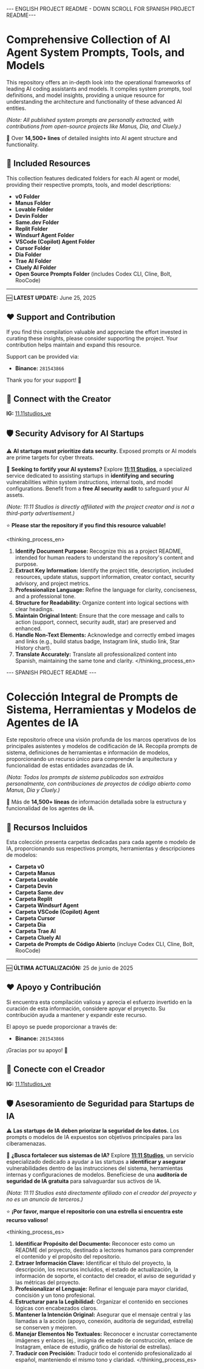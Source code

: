 --- ENGLISH PROJECT README - DOWN SCROLL FOR SPANISH PROJECT README---

# **Comprehensive Collection of AI Agent System Prompts, Tools, and Models**

This repository offers an in-depth look into the operational frameworks of leading AI coding assistants and models. It compiles system prompts, tool definitions, and model insights, providing a unique resource for understanding the architecture and functionality of these advanced AI entities.

*(Note: All published system prompts are personally extracted, with contributions from open-source projects like Manus, Dia, and Cluely.)*

📜 Over **14,500+ lines** of detailed insights into AI agent structure and functionality.

## 📂 **Included Resources**

This collection features dedicated folders for each AI agent or model, providing their respective prompts, tools, and model descriptions:

-   **v0 Folder**
-   **Manus Folder**
-   **Lovable Folder**
-   **Devin Folder**
-   **Same.dev Folder**
-   **Replit Folder**
-   **Windsurf Agent Folder**
-   **VSCode (Copilot) Agent Folder**
-   **Cursor Folder**
-   **Dia Folder**
-   **Trae AI Folder**
-   **Cluely AI Folder**
-   **Open Source Prompts Folder** (includes Codex CLI, Cline, Bolt, RooCode)

---

🆕 **LATEST UPDATE:** June 25, 2025

## ❤️ **Support and Contribution**

If you find this compilation valuable and appreciate the effort invested in curating these insights, please consider supporting the project. Your contribution helps maintain and expand this resource.

Support can be provided via:

*   **Binance:** `281543866`

Thank you for your support! 🙏

## 🔗 **Connect with the Creator**

**IG:** [11.11studios_ve](https://www.instagram.com/11.11studios_ve/)

## 🛡️ **Security Advisory for AI Startups**

⚠️ **AI startups must prioritize data security.** Exposed prompts or AI models are prime targets for cyber threats.

🔐 **Seeking to fortify your AI systems?**
Explore **[11:11 Studios](https://11-11studios.tech/)**, a specialized service dedicated to assisting startups in **identifying and securing** vulnerabilities within system instructions, internal tools, and model configurations. Benefit from a **free AI security audit** to safeguard your AI assets.

*(Note: 11:11 Studios is directly affiliated with the project creator and is not a third-party advertisement.)*

⭐ **Please star the repository if you find this resource valuable!**

<thinking_process_en>
1.  **Identify Document Purpose:** Recognize this as a project README, intended for human readers to understand the repository's content and purpose.
2.  **Extract Key Information:** Identify the project title, description, included resources, update status, support information, creator contact, security advisory, and project metrics.
3.  **Professionalize Language:** Refine the language for clarity, conciseness, and a professional tone.
4.  **Structure for Readability:** Organize content into logical sections with clear headings.
5.  **Maintain Original Intent:** Ensure that the core message and calls to action (support, connect, security audit, star) are preserved and enhanced.
6.  **Handle Non-Text Elements:** Acknowledge and correctly embed images and links (e.g., build status badge, Instagram link, studio link, Star History chart).
7.  **Translate Accurately:** Translate all professionalized content into Spanish, maintaining the same tone and clarity.
</thinking_process_en>

--- SPANISH PROJECT README ---

# **Colección Integral de Prompts de Sistema, Herramientas y Modelos de Agentes de IA**

Este repositorio ofrece una visión profunda de los marcos operativos de los principales asistentes y modelos de codificación de IA. Recopila prompts de sistema, definiciones de herramientas e información de modelos, proporcionando un recurso único para comprender la arquitectura y funcionalidad de estas entidades avanzadas de IA.

*(Nota: Todos los prompts de sistema publicados son extraídos personalmente, con contribuciones de proyectos de código abierto como Manus, Dia y Cluely.)*

📜 Más de **14,500+ líneas** de información detallada sobre la estructura y funcionalidad de los agentes de IA.


## 📂 **Recursos Incluidos**

Esta colección presenta carpetas dedicadas para cada agente o modelo de IA, proporcionando sus respectivos prompts, herramientas y descripciones de modelos:

-   **Carpeta v0**
-   **Carpeta Manus**
-   **Carpeta Lovable**
-   **Carpeta Devin**
-   **Carpeta Same.dev**
-   **Carpeta Replit**
-   **Carpeta Windsurf Agent**
-   **Carpeta VSCode (Copilot) Agent**
-   **Carpeta Cursor**
-   **Carpeta Dia**
-   **Carpeta Trae AI**
-   **Carpeta Cluely AI**
-   **Carpeta de Prompts de Código Abierto** (incluye Codex CLI, Cline, Bolt, RooCode)

---

🆕 **ÚLTIMA ACTUALIZACIÓN:** 25 de junio de 2025

## ❤️ **Apoyo y Contribución**

Si encuentra esta compilación valiosa y aprecia el esfuerzo invertido en la curación de esta información, considere apoyar el proyecto. Su contribución ayuda a mantener y expandir este recurso.

El apoyo se puede proporcionar a través de:

*   **Binance:** `281543866`

¡Gracias por su apoyo! 🙏

## 🔗 **Conecte con el Creador**

**IG:** [11.11studios_ve](https://www.instagram.com/11.11studios_ve/)

## 🛡️ **Asesoramiento de Seguridad para Startups de IA**

⚠️ **Las startups de IA deben priorizar la seguridad de los datos.** Los prompts o modelos de IA expuestos son objetivos principales para las ciberamenazas.

🔐 **¿Busca fortalecer sus sistemas de IA?**
Explore **[11:11 Studios](https://11-11studios.tech/)**, un servicio especializado dedicado a ayudar a las startups a **identificar y asegurar** vulnerabilidades dentro de las instrucciones del sistema, herramientas internas y configuraciones de modelos. Benefíciese de una **auditoría de seguridad de IA gratuita** para salvaguardar sus activos de IA.

*(Nota: 11:11 Studios está directamente afiliado con el creador del proyecto y no es un anuncio de terceros.)*


⭐ **¡Por favor, marque el repositorio con una estrella si encuentra este recurso valioso!**

<thinking_process_es>
1.  **Identificar Propósito del Documento:** Reconocer esto como un README del proyecto, destinado a lectores humanos para comprender el contenido y el propósito del repositorio.
2.  **Extraer Información Clave:** Identificar el título del proyecto, la descripción, los recursos incluidos, el estado de actualización, la información de soporte, el contacto del creador, el aviso de seguridad y las métricas del proyecto.
3.  **Profesionalizar el Lenguaje:** Refinar el lenguaje para mayor claridad, concisión y un tono profesional.
4.  **Estructurar para la Legibilidad:** Organizar el contenido en secciones lógicas con encabezados claros.
5.  **Mantener la Intención Original:** Asegurar que el mensaje central y las llamadas a la acción (apoyo, conexión, auditoría de seguridad, estrella) se conserven y mejoren.
6.  **Manejar Elementos No Textuales:** Reconocer e incrustar correctamente imágenes y enlaces (ej., insignia de estado de construcción, enlace de Instagram, enlace de estudio, gráfico de historial de estrellas).
7.  **Traducir con Precisión:** Traducir todo el contenido profesionalizado al español, manteniendo el mismo tono y claridad.
</thinking_process_es>
